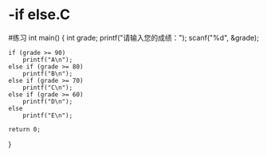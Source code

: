 # -if else.C
#练习
int main()
{
    int grade;
    printf("请输入您的成绩：");
    scanf("%d", &grade);

    if (grade >= 90)
        printf("A\n");
    else if (grade >= 80)
        printf("B\n");
    else if (grade >= 70)
        printf("C\n");
    else if (grade >= 60)
        printf("D\n");
    else
        printf("E\n");

    return 0;
}
